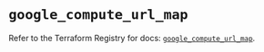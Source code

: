 # `google_compute_url_map`

Refer to the Terraform Registry for docs: [`google_compute_url_map`](https://registry.terraform.io/providers/hashicorp/google/6.49.0/docs/resources/compute_url_map).
